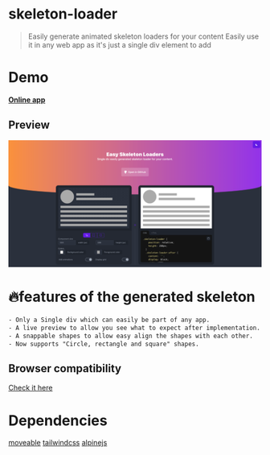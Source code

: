 # skeleton-loader
> Easily generate animated skeleton loaders for your content
> Easily use it in any web app as it's just a single div element to add
# Demo
**[Online app](https://skeleton-loader.web.app)**

## Preview
![Screen Shot](public/screenshot.png?raw=true)

# 🔥features of the generated skeleton
    - Only a Single div which can easily be part of any app.
    - A live preview to allow you see what to expect after implementation.
    - A snappable shapes to allow easy align the shapes with each other.
    - Now supports "Circle, rectangle and square" shapes.

## Browser compatibility
[Check it here](https://caniuse.com/?search=multiple%20background)

# Dependencies
[moveable](https://github.com/daybrush/moveable)
[tailwindcss](https://github.com/tailwindlabs/tailwindcss)
[alpinejs](https://github.com/alpinejs/alpine)

